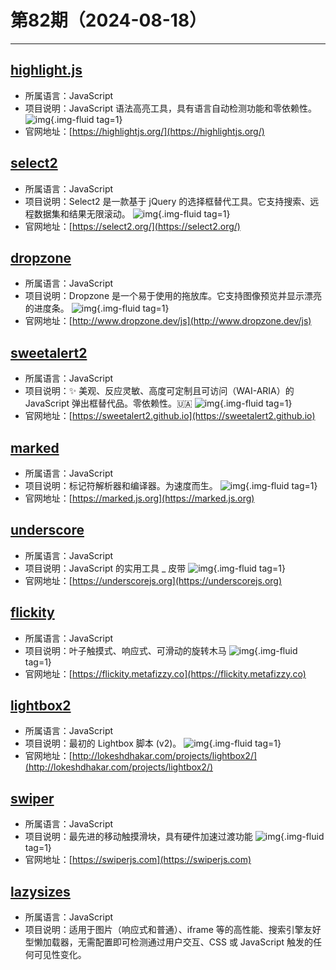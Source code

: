 # 第82期（2024-08-18）

---
## [highlight.js](https://github.com/highlightjs/highlight.js)
- 所属语言：JavaScript
- 项目说明：JavaScript 语法高亮工具，具有语言自动检测功能和零依赖性。
![img](https://mirror.ghproxy.com/https://raw.githubusercontent.com/xiaoxuan6/weekly/main/docs/static/images/2024-08-18/1723945537.png){.img-fluid tag=1}
- 官网地址：[https://highlightjs.org/](https://highlightjs.org/)

## [select2](https://github.com/select2/select2)
- 所属语言：JavaScript
- 项目说明：Select2 是一款基于 jQuery 的选择框替代工具。它支持搜索、远程数据集和结果无限滚动。
![img](https://mirror.ghproxy.com/https://raw.githubusercontent.com/xiaoxuan6/weekly/main/docs/static/images/2024-08-18/1723945972.png){.img-fluid tag=1}
- 官网地址：[https://select2.org/](https://select2.org/)

## [dropzone](https://github.com/dropzone/dropzone)
- 所属语言：JavaScript
- 项目说明：Dropzone 是一个易于使用的拖放库。它支持图像预览并显示漂亮的进度条。
![img](https://mirror.ghproxy.com/https://raw.githubusercontent.com/xiaoxuan6/weekly/main/docs/static/images/2024-08-18/1723946399.png){.img-fluid tag=1}
- 官网地址：[http://www.dropzone.dev/js](http://www.dropzone.dev/js)

## [sweetalert2](https://github.com/sweetalert2/sweetalert2)
- 所属语言：JavaScript
- 项目说明：✨ 美观、反应灵敏、高度可定制且可访问（WAI-ARIA）的 JavaScript 弹出框替代品。零依赖性。🇺🇦
![img](https://mirror.ghproxy.com/https://raw.githubusercontent.com/xiaoxuan6/weekly/main/docs/static/images/2024-08-18/1723947019.png){.img-fluid tag=1}
- 官网地址：[https://sweetalert2.github.io](https://sweetalert2.github.io)

## [marked](https://github.com/markedjs/marked)
- 所属语言：JavaScript
- 项目说明：标记符解析器和编译器。为速度而生。
![img](https://mirror.ghproxy.com/https://raw.githubusercontent.com/xiaoxuan6/weekly/main/docs/static/images/2024-08-18/1723947508.png){.img-fluid tag=1}
- 官网地址：[https://marked.js.org](https://marked.js.org)

## [underscore](https://github.com/jashkenas/underscore)
- 所属语言：JavaScript
- 项目说明：JavaScript 的实用工具 _ 皮带
![img](https://mirror.ghproxy.com/https://raw.githubusercontent.com/xiaoxuan6/weekly/main/docs/static/images/2024-08-18/1723947796.png){.img-fluid tag=1}
- 官网地址：[https://underscorejs.org](https://underscorejs.org)

## [flickity](https://github.com/metafizzy/flickity)
- 所属语言：JavaScript
- 项目说明：叶子触摸式、响应式、可滑动的旋转木马
![img](https://mirror.ghproxy.com/https://raw.githubusercontent.com/xiaoxuan6/weekly/main/docs/static/images/2024-08-18/1723953531.png){.img-fluid tag=1}
- 官网地址：[https://flickity.metafizzy.co](https://flickity.metafizzy.co)

## [lightbox2](https://github.com/lokesh/lightbox2)
- 所属语言：JavaScript
- 项目说明：最初的 Lightbox 脚本 (v2)。
![img](https://mirror.ghproxy.com/https://raw.githubusercontent.com/xiaoxuan6/weekly/main/docs/static/images/2024-08-18/1723976051.png){.img-fluid tag=1}
- 官网地址：[http://lokeshdhakar.com/projects/lightbox2/](http://lokeshdhakar.com/projects/lightbox2/)

## [swiper](https://github.com/nolimits4web/swiper)
- 所属语言：JavaScript
- 项目说明：最先进的移动触摸滑块，具有硬件加速过渡功能
![img](https://mirror.ghproxy.com/https://raw.githubusercontent.com/xiaoxuan6/weekly/main/docs/static/images/2024-08-18/1723977177.png){.img-fluid tag=1}
- 官网地址：[https://swiperjs.com](https://swiperjs.com)

## [lazysizes](https://github.com/aFarkas/lazysizes)
- 所属语言：JavaScript
- 项目说明：适用于图片（响应式和普通）、iframe 等的高性能、搜索引擎友好型懒加载器，无需配置即可检测通过用户交互、CSS 或 JavaScript 触发的任何可见性变化。
